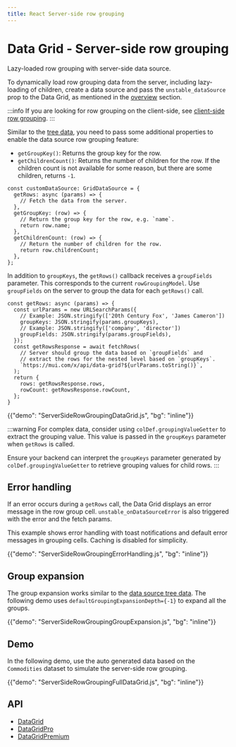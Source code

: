 ```yaml
---
title: React Server-side row grouping
---
```


# Data Grid - Server-side row grouping [<span class="plan-premium"></span>](/x/introduction/licensing/#premium-plan 'Premium plan')

<p class="description">Lazy-loaded row grouping with server-side data source.</p>

To dynamically load row grouping data from the server, including lazy-loading of children, create a data source and pass the `unstable_dataSource` prop to the Data Grid, as mentioned in the [overview](/x/react-data-grid/server-side-data/) section.

:::info
If you are looking for row grouping on the client-side, see [client-side row grouping](/x/react-data-grid/row-grouping/).
:::

Similar to the [tree data](/x/react-data-grid/server-side-data/tree-data/), you need to pass some additional properties to enable the data source row grouping feature:

- `getGroupKey()`: Returns the group key for the row.
- `getChildrenCount()`: Returns the number of children for the row. If the children count is not available for some reason, but there are some children, returns `-1`.

```tsx
const customDataSource: GridDataSource = {
  getRows: async (params) => {
    // Fetch the data from the server.
  },
  getGroupKey: (row) => {
    // Return the group key for the row, e.g. `name`.
    return row.name;
  },
  getChildrenCount: (row) => {
    // Return the number of children for the row.
    return row.childrenCount;
  },
};
```

In addition to `groupKeys`, the `getRows()` callback receives a `groupFields` parameter. This corresponds to the current `rowGroupingModel`. Use `groupFields` on the server to group the data for each `getRows()` call.

```tsx
const getRows: async (params) => {
  const urlParams = new URLSearchParams({
    // Example: JSON.stringify(['20th Century Fox', 'James Cameron'])
    groupKeys: JSON.stringify(params.groupKeys),
    // Example: JSON.stringify(['company', 'director'])
    groupFields: JSON.stringify(params.groupFields),
  });
  const getRowsResponse = await fetchRows(
    // Server should group the data based on `groupFields` and
    // extract the rows for the nested level based on `groupKeys`.
    `https://mui.com/x/api/data-grid?${urlParams.toString()}`,
  );
  return {
    rows: getRowsResponse.rows,
    rowCount: getRowsResponse.rowCount,
  };
}
```

{{"demo": "ServerSideRowGroupingDataGrid.js", "bg": "inline"}}

:::warning
For complex data, consider using `colDef.groupingValueGetter` to extract the grouping value. This value is passed in the `groupKeys` parameter when `getRows` is called.

Ensure your backend can interpret the `groupKeys` parameter generated by `colDef.groupingValueGetter` to retrieve grouping values for child rows.
:::

## Error handling

If an error occurs during a `getRows` call, the Data Grid displays an error message in the row group cell. `unstable_onDataSourceError` is also triggered with the error and the fetch params.

This example shows error handling with toast notifications and default error messages in grouping cells. Caching is disabled for simplicity.

{{"demo": "ServerSideRowGroupingErrorHandling.js", "bg": "inline"}}

## Group expansion

The group expansion works similar to the [data source tree data](/x/react-data-grid/server-side-data/tree-data/#group-expansion).
The following demo uses `defaultGroupingExpansionDepth={-1}` to expand all the groups.

{{"demo": "ServerSideRowGroupingGroupExpansion.js", "bg": "inline"}}

## Demo

In the following demo, use the auto generated data based on the `Commodities` dataset to simulate the server-side row grouping.

{{"demo": "ServerSideRowGroupingFullDataGrid.js", "bg": "inline"}}

## API

- [DataGrid](/x/api/data-grid/data-grid/)
- [DataGridPro](/x/api/data-grid/data-grid-pro/)
- [DataGridPremium](/x/api/data-grid/data-grid-premium/)
